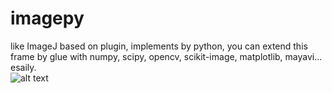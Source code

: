 # imagepy 
like ImageJ based on plugin, implements by python, you can extend this frame by glue with numpy, scipy, opencv, scikit-image, matplotlib, mayavi... esaily.  
![alt text](http://data.imagepy.org/doc/ImagePy.png "Title")